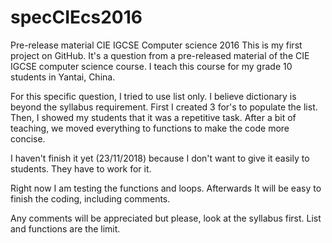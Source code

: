 # specCIEcs2016
Pre-release material CIE IGCSE Computer science 2016
This is my first project on GitHub. It's a question from a pre-released material of the CIE IGCSE computer science course. I teach this course for my grade 10 students in Yantai, China.

For this specific question, I tried to use list only. I believe dictionary is beyond the syllabus requirement.
First I created 3 for's to populate the list. Then, I showed my students that it was a repetitive task. After a bit of teaching, we moved everything to functions to make the code more concise.

I haven't finish it yet (23/11/2018) because I don't want to give it easily to students. They have to work for it.

Right now I am testing the functions and loops. Afterwards It will be easy to finish the coding, including comments.

Any comments will be appreciated but please, look at the syllabus first. List and functions are the limit.
